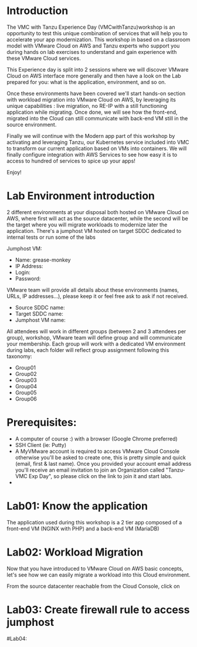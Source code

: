 # Introduction

The VMC with Tanzu Experience Day (VMCwithTanzu)workshop is an opportunity to test this unique combination of services that will help you to accelerate your app modernization. This workshop in based on a classroom model with VMware Cloud on AWS and Tanzu experts who support you during hands on lab exercises to understand and gain experience with these VMware Cloud services.

This Experience day is split into 2 sessions where we will discover VMware Cloud on AWS interface more generally and then have a look on the Lab prepared for you: what is the application, environment, and so on.

Once these environments have been covered we'll start hands-on section with workload migration into VMware Cloud on AWS, by leveraging its unique capabilities : live migration, no RE-IP with a still functioning application while migrating.
Once done, we will see how the front-end, migrated into the Cloud can still communicate with back-end VM still in the source environment.

Finally we will continue with the Modern app part of this workshop by activating and leveraging Tanzu, our Kubernetes service included into VMC to transform our current application based on VMs into containers. We will finally configure integration with AWS Services to see how easy it is to access to hundred of services to spice up your apps!

Enjoy!


# Lab Environment introduction

2 different environments at your disposal both hosted on VMware Cloud on AWS, where first will act as the source datacenter, while the second will be the target where you will migrate workloads to modernize later the application.
There's a jumphost VM hosted on target SDDC dedicated to internal tests or run some of the labs

Jumphost VM: 
- Name: grease-monkey
- IP Address: 
- Login:
- Password: 

VMware team will provide all details about these environments (names, URLs, IP addresses...), please keep it or feel free ask to ask if not received.

- Source SDDC name:
- Target SDDC name:
- Jumphost VM name:

All attendees will work in different groups (between 2 and 3 attendees per group), workshop, VMware team will define group and will communicate your membership. Each group will work with a dedicated VM environment during labs, each folder will reflect group assignment following this taxonomy:
- Group01
- Group02
- Group03
- Group04
- Group05
- Group06 

# Prerequisites:
- A computer of course :) with a browser (Google Chrome preferred) 
- SSH Client (ie: Putty)
- A MyVMware account is required to access VMware Cloud Console otherwise you'll be asked to create one, this is pretty simple and quick (email, first & last name). Once you provided your account email address you'll receive an email invitation to join an Organization called "Tanzu-VMC Exp Day", so please click on the link to join it and start labs.
-  


# Lab01: Know the application
The application used during this workshop is a 2 tier app composed of a front-end VM (NGINX with PHP) and a back-end VM (MariaDB)  


# Lab02: Workload Migration

Now that you have introduced to VMware Cloud on AWS basic concepts, let's see how we can easily migrate a workload into this Cloud environment.

From the source datacenter reachable from the Cloud Console, click on 


# Lab03: Create firewall rule to access jumphost 



#Lab04: 
